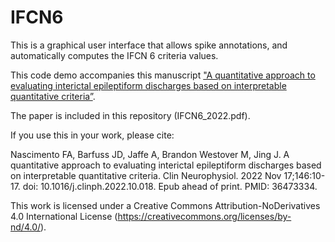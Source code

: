 # IFCN6
This is a graphical user interface that allows spike annotations, and automatically computes the IFCN 6 criteria values.

This code demo accompanies this manuscript ["A quantitative approach to evaluating interictal epileptiform discharges based on interpretable quantitative criteria”](https://pubmed.ncbi.nlm.nih.gov/36473334/).

The paper is included in this repository (IFCN6_2022.pdf).

If you use this in your work, please cite: 

Nascimento FA, Barfuss JD, Jaffe A, Brandon Westover M, Jing J. A quantitative approach to evaluating interictal epileptiform discharges based on interpretable quantitative criteria. Clin Neurophysiol. 2022 Nov 17;146:10-17. doi: 10.1016/j.clinph.2022.10.018. Epub ahead of print. PMID: 36473334.

This work is licensed under a Creative Commons Attribution-NoDerivatives 4.0 International License (https://creativecommons.org/licenses/by-nd/4.0/).
